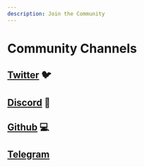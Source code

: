 ```yaml
---
description: Join the Community
---
```


# Community Channels

## [Twitter](https://twitter.com/JunoNetwork) 🐦

## [Discord](https://discord.gg/QcWPfK4gJ2) 💬

## [Github](https://github.com/CosmosContracts) 💻

## [Telegram ](https://t.me/joinchat/R7QKD0ltosphNWNk) 

